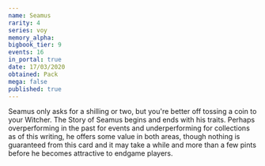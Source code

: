 ```yaml
---
name: Seamus
rarity: 4
series: voy
memory_alpha:
bigbook_tier: 9
events: 16
in_portal: true
date: 17/03/2020
obtained: Pack
mega: false
published: true
---
```


Seamus only asks for a shilling or two, but you're better off tossing a coin to your Witcher. The Story of Seamus begins and ends with his traits. Perhaps overperforming in the past for events and underperforming for collections as of this writing, he offers some value in both areas, though nothing is guaranteed from this card and it may take a while and more than a few pints before he becomes attractive to endgame players.
